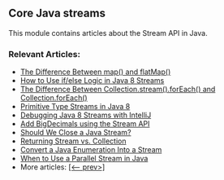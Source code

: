 ## Core Java streams

This module contains articles about the Stream API in Java.

### Relevant Articles: 
- [The Difference Between map() and flatMap()](https://www.surya.com/java-difference-map-and-flatmap)
- [How to Use if/else Logic in Java 8 Streams](https://www.surya.com/java-8-streams-if-else-logic)
- [The Difference Between Collection.stream().forEach() and Collection.forEach()](https://www.surya.com/java-collection-stream-foreach)
- [Primitive Type Streams in Java 8](https://www.surya.com/java-8-primitive-streams)
- [Debugging Java 8 Streams with IntelliJ](https://www.surya.com/intellij-debugging-java-streams)
- [Add BigDecimals using the Stream API](https://www.surya.com/java-stream-add-bigdecimals)
- [Should We Close a Java Stream?](https://www.surya.com/java-stream-close)
- [Returning Stream vs. Collection](https://www.surya.com/java-return-stream-collection)
- [Convert a Java Enumeration Into a Stream](https://www.surya.com/java-enumeration-to-stream)
- [When to Use a Parallel Stream in Java](https://www.surya.com/java-when-to-use-parallel-stream)
- More articles: [[<-- prev>]](/../core-java-streams-2)
